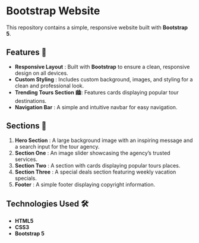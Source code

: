 # Bootstrap Website

This repository contains a simple, responsive website built with **Bootstrap 5**.

## Features 📱

- **Responsive Layout** : Built with **Bootstrap** to ensure a clean, responsive design on all devices.
- **Custom Styling** : Includes custom background, images, and styling for a clean and professional look.
- **Trending Tours Section** 🏙: Features cards displaying popular tour destinations.
- **Navigation Bar** : A simple and intuitive navbar for easy navigation.

## Sections 📂

1. **Hero Section** : A large background image with an inspiring message and a search input for the tour agency.
2. **Section One** : An image slider showcasing the agency’s trusted services.
3. **Section Two** : A section with cards displaying popular tours places.
4. **Section Three** : A special deals section featuring weekly vacation specials.
5. **Footer** : A simple footer displaying copyright information.

## Technologies Used 🛠️

- **HTML5** 
- **CSS3** 
- **Bootstrap 5** 
